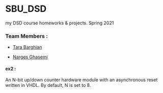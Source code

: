 # SBU_DSD

my DSD course homeworks & projects.
Spring 2021

### Team Members :
* [Tara Barghian](https://github.com/taraBarghian)

* [Narges Ghasemi](https://github.com/NNargesNN)



#### ex2 :

An N-bit up/down counter hardware module with an asynchronous reset written in VHDL.
By default, N is set to 8.

